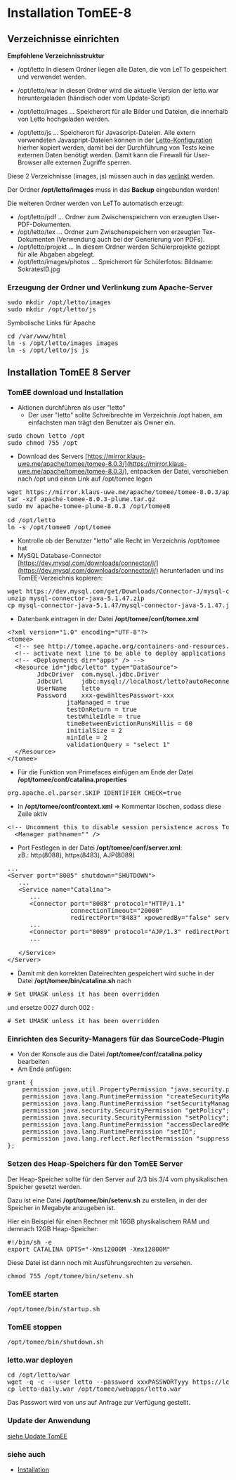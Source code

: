 # Installation TomEE-8
##  Verzeichnisse einrichten
**Empfohlene Verzeichnisstruktur**
* /opt/letto 
In diesem Ordner liegen alle Daten, die von LeTTo gespeichert und verwendet werden.

* /opt/letto/war 
In diesen Ordner wird die aktuelle Version der letto.war heruntergeladen (händisch oder vom Update-Script)

* /opt/letto/images ... Speicherort für alle Bilder und Dateien, die innerhalb von Letto hochgeladen werden.
* /opt/letto/js ... Speicherort für Javascript-Dateien. Alle extern verwendeten Javaspript-Dateien können in der [Letto-Konfiguration](/notimplemented/index.md) hierher kopiert werden, damit bei der Durchführung von Tests keine externen Daten benötigt werden. Damit kann die Firewall für User-Browser alle externen Zugriffe sperren.

Diese 2 Verzeichnisse (images, js) müssen auch in das [verlinkt](Apache|Apache-Base-Verzeichnis) werden.

Der Ordner **/opt/letto/images** muss in das **Backup** eingebunden werden!

Die weiteren Ordner werden von LeTTo automatisch erzeugt:
* /opt/letto/pdf ... Ordner zum Zwischenspeichern von erzeugten User-PDF-Dokumenten.
* /opt/letto/tex ... Ordner zum Zwischenspeichern von erzeugten Tex-Dokumenten (Verwendung auch bei der Generierung von PDFs).
* /opt/letto/projekt ... In diesem Ordner werden Schülerprojekte gezippt für alle Abgaben abgelegt.
* /opt/letto/images/photos ... Speicherort für Schülerfotos: Bildname: SokratesID.jpg

### Erzeugung der Ordner und Verlinkung zum Apache-Server
<pre>
sudo mkdir /opt/letto/images
sudo mkdir /opt/letto/js
</pre>

Symbolische Links für Apache
<pre>
cd /var/www/html
ln -s /opt/letto/images images
ln -s /opt/letto/js js
</pre>

##  Installation TomEE 8 Server

###  TomEE download und Installation
* Aktionen durchführen als user "letto"
  * Der user "letto" sollte Schreibrechte im Verzeichnis /opt haben, am einfachsten man trägt den Benutzer als Owner ein.
<pre>
sudo chown letto /opt
sudo chmod 755 /opt
</pre>
* Download des Servers [https://mirror.klaus-uwe.me/apache/tomee/tomee-8.0.3/](https://mirror.klaus-uwe.me/apache/tomee/tomee-8.0.3/), entpacken der Datei, verschieben nach /opt und einen Link auf /opt/tomee legen
<pre>
wget https://mirror.klaus-uwe.me/apache/tomee/tomee-8.0.3/apache-tomee-8.0.3-plume.tar.gz
tar -xzf apache-tomee-8.0.3-plume.tar.gz
sudo mv apache-tomee-plume-8.0.3 /opt/tomee8

cd /opt/letto
ln -s /opt/tomee8 /opt/tomee
</pre>
* Kontrolle ob der Benutzer "letto" alle Recht im Verzeichnis /opt/tomee hat
* MySQL Database-Connector [https://dev.mysql.com/downloads/connector/j/](https://dev.mysql.com/downloads/connector/j/) herunterladen und ins TomEE-Verzeichnis kopieren:
<pre>wget https://dev.mysql.com/get/Downloads/Connector-J/mysql-connector-java-5.1.47.zip
unzip mysql-connector-java-5.1.47.zip
cp mysql-connector-java-5.1.47/mysql-connector-java-5.1.47.jar /opt/tomee/lib/
</pre>

* Datenbank eintragen in der Datei **/opt/tomee/conf/tomee.xml**
<pre>
&lt;?xml version="1.0" encoding="UTF-8"?&gt;
&lt;tomee&gt;
  &lt;!-- see http://tomee.apache.org/containers-and-resources.html --&gt;
  &lt;!-- activate next line to be able to deploy applications in apps --&gt;
  &lt;!-- &lt;Deployments dir="apps" /&gt; --&gt;
  &lt;Resource id="jdbc/letto" type="DataSource"&gt;
        JdbcDriver  com.mysql.jdbc.Driver
        JdbcUrl     jdbc:mysql://localhost/letto?autoReconnect=true
        UserName    letto
        Password    xxx-gewähltesPasswort-xxx                
                jtaManaged = true
                testOnReturn = true
                testWhileIdle = true
                timeBetweenEvictionRunsMillis = 60
                initialSize = 2
                minIdle = 2
                validationQuery = "select 1"
  &lt;/Resource&gt;
&lt;/tomee&gt;
</pre>

* Für die Funktion von Primefaces einfügen am Ende der Datei **/opt/tomee/conf/catalina.properties**
<pre>
org.apache.el.parser.SKIP_IDENTIFIER_CHECK=true
</pre>

* In **/opt/tomee/conf/context.xml** =&gt; Kommentar löschen, sodass diese Zeile aktiv
<pre>
&lt;!-- Uncomment this to disable session persistence across Tomcat restarts --&gt;
  &lt;Manager pathname="" /&gt;
</pre>
  
* Port Festlegen in der Datei **/opt/tomee/conf/server.xml**: <br> zB.: http(8088), https(8483), AJP(8089)
<pre>
...
&lt;Server port="8005" shutdown="SHUTDOWN"&gt;
   ...
   &lt;Service name="Catalina"&gt;
      ...
      &lt;Connector port="8088" protocol="HTTP/1.1"
                 connectionTimeout="20000"
                 redirectPort="8483" xpoweredBy="false" server="Apache TomEE" /&gt;
      ...
      &lt;Connector port="8089" protocol="AJP/1.3" redirectPort="8483" /&gt;
      ...
    
   &lt;/Service&gt;
&lt;/Server&gt;
</pre>

* Damit mit den korrekten Dateirechten gespeichert wird suche in der Datei **/opt/tomee/bin/catalina.sh** nach
<pre>
# Set UMASK unless it has been overridden                                                                                                                                   if [ -z "$UMASK" ]( -z "$UMASK" ); then                                                                                                                                                        UMASK="0027"                                                                                                                                                            fi                                                                                                                                                                          umask $UMASK 
</pre>
und ersetze 0027 durch 002 :
<pre>
# Set UMASK unless it has been overridden                                                                                                                                   if [ -z "$UMASK" ]( -z "$UMASK" ); then                                                                                                                                                        UMASK="0002"                                                                                                                                                            fi                                                                                                                                                                          umask $UMASK 
</pre>

###  Einrichten des Security-Managers für das SourceCode-Plugin 
* Von der Konsole aus die Datei **/opt/tomee/conf/catalina.policy** bearbeiten
* Am Ende anfügen: 
<pre>
grant {
    permission java.util.PropertyPermission "java.security.policy", "write";
    permission java.lang.RuntimePermission "createSecurityManager";
    permission java.lang.RuntimePermission "setSecurityManager";
    permission java.security.SecurityPermission "getPolicy";
    permission java.security.SecurityPermission "setPolicy";
    permission java.lang.RuntimePermission "accessDeclaredMembers";
    permission java.lang.RuntimePermission "setIO";
    permission java.lang.reflect.ReflectPermission "suppressAccessChecks";
};
</pre>

###  Setzen des Heap-Speichers für den TomEE Server 
Der Heap-Speicher sollte für den Server auf 2/3 bis 3/4 vom physikalischen Speicher gesetzt werden. 

Dazu ist eine Datei **/opt/tomee/bin/setenv.sh** zu erstellen, in der der Speicher in Megabyte anzugeben ist. 

Hier ein Beispiel für einen Rechner mit 16GB physikalischem RAM und demnach 12GB Heap-Speicher:
<pre>
#!/bin/sh -e
export CATALINA_OPTS=&quot;-Xms12000M -Xmx12000M&quot;
</pre>

Diese Datei ist dann noch mit Ausführungsrechten zu versehen.
<pre>
chmod 755 /opt/tomee/bin/setenv.sh
</pre>

###  TomEE starten
<pre>
/opt/tomee/bin/startup.sh
</pre>

###  TomEE stoppen 
<pre>
/opt/tomee/bin/shutdown.sh
</pre>

###  letto.war deployen 
<pre>
cd /opt/letto/war
wget -q -c --user letto --password xxxPASSWORTyyy https://letto.at/download/letto/letto-daily.war
cp letto-daily.war /opt/tomee/webapps/letto.war
</pre>
Das Passwort wird von uns auf Anfrage zur Verfügung gestellt.

###  Update der Anwendung 
[siehe Update TomEE](../Update/index.md#update-tomee-8-)


###  siehe auch 
* [Installation](../Installation/index.md)

